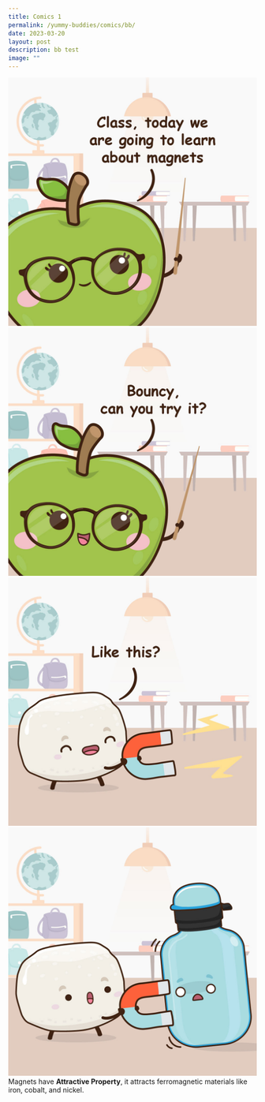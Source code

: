 ```yaml
---
title: Comics 1
permalink: /yummy-buddies/comics/bb/
date: 2023-03-20
layout: post
description: bb test
image: ""
---
```

![](/images/comics_msg_magnet_01.jpg)
![](/images/comics_msg_magnet_02.jpg)
![](/images/comics_msg_magnet_03.jpg)
![](/images/comics_msg_magnet_04.jpg)
Magnets have **Attractive Property**, it attracts ferromagnetic materials like iron, cobalt, and nickel.